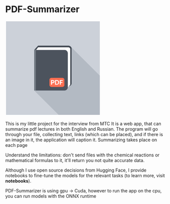 # PDF-Summarizer
<img src="pdf-icon.png" alt="pdf-icon" width="300" height="300">


This is my little project for the interview from MTC
It is a web app, that can summarize pdf lectures in both English and Russian. The program will go through your file, collecting text, links (which can be placed), and if there is an image in it, the application will caption it. Summarizing takes place on each page

Understand the limitations: don't send files with the chemical reactions or mathematical formulas to it,  it'll return you not quite accurate data.

Although I use open source decisions from Hugging Face, I provide notebooks to fine-tune the models for the relevant tasks (to learn more, visit **notebooks**).

PDF-Summarizer is using gpu -> Cuda, however to run the app on the cpu, you can run models with the ONNX runtime